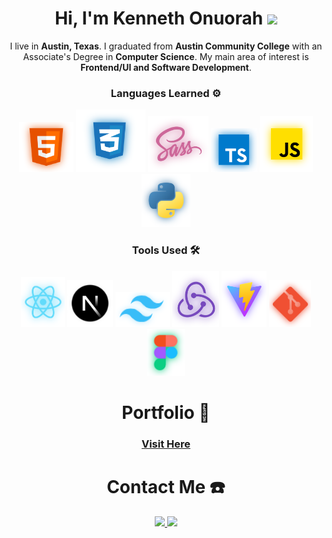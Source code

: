 <h1 align="center">Hi, I'm Kenneth Onuorah <img src="https://raw.githubusercontent.com/MartinHeinz/MartinHeinz/master/wave.gif" width="30px"></h1>
<div align="center">
  <p>I live in <strong>Austin, Texas</strong>. I graduated from <strong>Austin Community College</strong> with an Associate's Degree in <strong>Computer Science</strong>. My main area of interest is <strong>Frontend/UI and Software Development</strong>.</p>
</div>

<div align="center">
  <h3>
    <strong>
      Languages Learned ⚙️
    </strong>
  </h3>
  <div>
    <img src="https://github.com/KennethOnuorah/KennethOnuorah/blob/main/images/html.png" height="80px"/>
    <img src="https://github.com/KennethOnuorah/KennethOnuorah/blob/main/images/css.png" height="100px"/>
    <img src="https://github.com/KennethOnuorah/KennethOnuorah/blob/main/images/sass.png" height="90px"/>
    <img src="https://github.com/KennethOnuorah/KennethOnuorah/blob/main/images/ts.png" height="70px"/>
    <img src="https://github.com/KennethOnuorah/KennethOnuorah/blob/main/images/js.png" height="90px"/>
    <img src="https://github.com/KennethOnuorah/KennethOnuorah/blob/main/images/py.png" height="85px"/>
  </div>
  <h3>
    <strong>
      Tools Used 🛠️
    </strong>
  </h3>
  <div>
    <img src="https://github.com/KennethOnuorah/KennethOnuorah/blob/main/images/react.png" height="80px"/>
    <img src="https://github.com/KennethOnuorah/KennethOnuorah/blob/main/images/next.png" height="75px"/>
    <img src="https://github.com/KennethOnuorah/KennethOnuorah/blob/main/images/tcss.png" height="56px"/>
    <img src="https://github.com/KennethOnuorah/KennethOnuorah/blob/main/images/redux.png" height="90px"/>
    <img src="https://github.com/KennethOnuorah/KennethOnuorah/blob/main/images/vite.png" height="90px"/>
    <img src="https://github.com/KennethOnuorah/KennethOnuorah/blob/main/images/git.png" height="75px"/>
    <img src="https://github.com/KennethOnuorah/KennethOnuorah/blob/main/images/fig.png" height="75px"/>
  </div>
</div>

<h1 align="center">Portfolio 💼</h1>
<h3 align="center">
  <a href="https://kennethonuorah.vercel.app">Visit Here</a>
</h3>

<h1 align="center">Contact Me ☎️</h1>

<p align="center">
  <a href="https://www.linkedin.com/in/kenneth-onuorah-64640419b/">
    <img src="https://img.shields.io/badge/-Kenneth%20Onuorah-blue?style=flat-square&logo=Linkedin&logoColor=white&link=https://www.linkedin.com/in/kenneth-onuorah-64640419b/"/>
  </a>
  <a href="mailto:kenneth4832@gmail.com">
    <img src="https://img.shields.io/badge/-kenneth4832@gmail.com-c14438?style=flat-square&logo=Gmail&logoColor=white&link=mailto:kenneth4832@gmail.com"/>
  </a>
</p>

<!--
**KennethOnuorah/KennethOnuorah** is a ✨ _special_ ✨ repository because its `README.md` (this file) appears on your GitHub profile.

Here are some ideas to get you started:

- 🔭 I’m currently working on ...
- 🌱 I’m currently learning ...
- 👯 I’m looking to collaborate on ...
- 🤔 I’m looking for help with ...
- 💬 Ask me about ...
- 📫 How to reach me: ...
- 😄 Pronouns: ...
- ⚡ Fun fact: ...
-->
